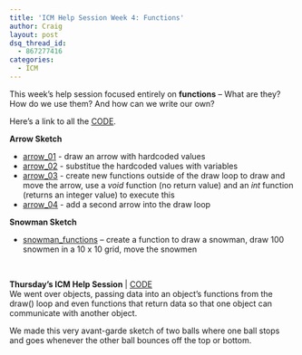 ```yaml
---
title: 'ICM Help Session Week 4: Functions'
author: Craig
layout: post
dsq_thread_id:
  - 867277416
categories:
  - ICM
---
```

<p>This week&#8217;s help session focused entirely on <strong>functions</strong> &#8211; What are they? How do we use them? And how can we write our own?</p>
<p>Here&#8217;s a link to all the <a href="https://github.com/itpresidents/ICM-Help-Sessions/tree/master/ICM_Help_Session_Week_4" target="_blank">CODE</a>.</p>
<div><strong>Arrow Sketch</strong></div>
<div>
<ul>
<li><a href="https://github.com/itpresidents/ICM-Help-Sessions/blob/master/ICM_Help_Session_Week_4/arrow_01/arrow_01.pde" target="_blank">arrow_01</a> - draw an arrow with hardcoded values</li>
<li><a href="https://github.com/itpresidents/ICM-Help-Sessions/blob/master/ICM_Help_Session_Week_4/arrow_02/arrow_02.pde" target="_blank">arrow_02</a> - substitue the hardcoded values with variables</li>
<li><a href="https://github.com/itpresidents/ICM-Help-Sessions/blob/master/ICM_Help_Session_Week_4/arrow_03/arrow_03.pde" target="_blank">arrow_03</a> - create new functions outside of the draw loop to draw and move the arrow, use a <em>void</em> function (no return value) and an <em>int</em> function (returns an integer value) to execute this</li>
<li><a href="https://github.com/itpresidents/ICM-Help-Sessions/blob/master/ICM_Help_Session_Week_4/arrow_04/arrow_04.pde" target="_blank">arrow_04</a> - add a second arrow into the draw loop</li>
</ul>
</div>
<div><strong>Snowman Sketch</strong></div>
<div>
<ul>
<li><a href="https://github.com/itpresidents/ICM-Help-Sessions/blob/master/ICM_Help_Session_Week_4/snowman_functions/snowman_functions.pde" target="_blank">snowman_functions</a> &#8211; create a function to draw a snowman, draw 100 snowmen in a 10 x 10 grid, move the snowmen</li>
</ul>
</div>
<div></div>
<p>&nbsp;</p>
<p><strong>Thursday&#8217;s ICM Help Session</strong> | <a href="https://github.com/itpresidents/ICM-Help-Sessions/tree/master/ICM_Help_Session_Week_4/stop_and_go_ball_objects">CODE</a><br />
We went over objects, passing data into an object&#8217;s functions from the draw() loop and even functions that return data so that one object can communicate with another object.</p>
<p>We made this very avant-garde sketch of two balls where one ball stops and goes whenever the other ball bounces off the top or bottom.</p>
